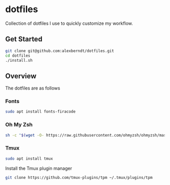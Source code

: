 # dotfiles

Collection of dotfiles I use to quickly customize my workflow.

## Get Started

```bash
git clone git@github.com:alexberndt/dotfiles.git
cd dotfiles
./install.sh
```

## Overview

The dotfiles are as follows

### Fonts

```bash
sudo apt install fonts-firacode
```

### Oh My Zsh

```bash
sh -c "$(wget -O- https://raw.githubusercontent.com/ohmyzsh/ohmyzsh/master/tools/install.sh)"
```

### Tmux

```bash
sudo apt install tmux
```

Install the Tmux plugin manager

```bash
git clone https://github.com/tmux-plugins/tpm ~/.tmux/plugins/tpm
```
